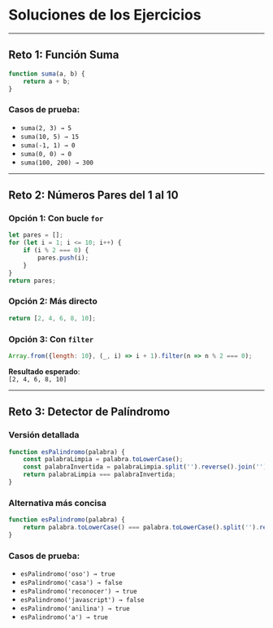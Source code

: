 # Soluciones de los Ejercicios

---

## Reto 1: Función Suma

```javascript
function suma(a, b) {
    return a + b;
}
```

### Casos de prueba:
- `suma(2, 3) → 5`
- `suma(10, 5) → 15`
- `suma(-1, 1) → 0`
- `suma(0, 0) → 0`
- `suma(100, 200) → 300`

---

## Reto 2: Números Pares del 1 al 10

### Opción 1: Con bucle `for`
```javascript
let pares = [];
for (let i = 1; i <= 10; i++) {
    if (i % 2 === 0) {
        pares.push(i);
    }
}
return pares;
```

### Opción 2: Más directo
```javascript
return [2, 4, 6, 8, 10];
```

### Opción 3: Con `filter`
```javascript
Array.from({length: 10}, (_, i) => i + 1).filter(n => n % 2 === 0);
```

**Resultado esperado**:  
`[2, 4, 6, 8, 10]`

---

## Reto 3: Detector de Palíndromo

### Versión detallada
```javascript
function esPalindromo(palabra) {
    const palabraLimpia = palabra.toLowerCase();
    const palabraInvertida = palabraLimpia.split('').reverse().join('');
    return palabraLimpia === palabraInvertida;
}
```

### Alternativa más concisa
```javascript
function esPalindromo(palabra) {
    return palabra.toLowerCase() === palabra.toLowerCase().split('').reverse().join('');
}
```

### Casos de prueba:
- `esPalindromo('oso') → true`
- `esPalindromo('casa') → false`
- `esPalindromo('reconocer') → true`
- `esPalindromo('javascript') → false`
- `esPalindromo('anilina') → true`
- `esPalindromo('a') → true`
